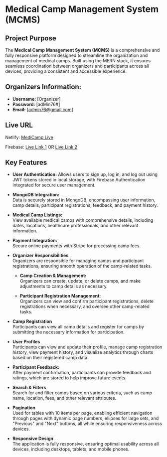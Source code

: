 # Medical Camp Management System (MCMS)


## Project Purpose

The **Medical Camp Management System (MCMS)** is a comprehensive and fully responsive platform designed to streamline the organization and management of medical camps. Built using the MERN stack, it ensures seamless coordination between organizers and participants across all devices, providing a consistent and accessible experience.  


## Organizers Information:
- **Username:** [Organizer]
- **Password:** [adMin76#]
- **Email:** [admin76@gmail.com]


## Live URL

Netlify: [MediCamp Live](https://tranquil-melomakarona-3d0816.netlify.app/)


Firebase: [Live Link 1](https://medical-camp-35f0f.web.app/) OR [Live Link 2](https://medical-camp-35f0f.firebaseapp.com/)


## Key Features

- **User Authentication:** 
  Allows users to sign up, log in, and log out using JWT tokens stored in local storage, with Firebase Authentication integrated for secure user management.

- **MongoDB Integration:**  
  Data is securely stored in MongoDB, encompassing user information, camp details, participant registrations, feedback, and payment history.

- **Medical Camp Listings:**  
  View available medical camps with comprehensive details, including dates, locations, healthcare professionals, and other relevant information.

- **Payment Integration:**  
  Secure online payments with Stripe for processing camp fees.

- **Organizer Responsibilities**  
  Organizers are responsible for managing camps and participant registrations, ensuring smooth operation of the camp-related tasks.

  - **Camp Creation & Management:**  
    Organizers can create, update, or delete camps, and make adjustments to camp details as necessary.

  - **Participant Registration Management:**  
    Organizers can view and confirm participant registrations, delete registrations when necessary, and oversee other camp-related tasks.

- **Camp Registration**  
  Participants can view all camp details and register for camps by submitting the necessary information for participation.

- **User Profiles**  
  Participants can view and update their profile, manage camp registration history, view payment history, and visualize analytics through charts based on their registered camp data.

- **Participant Feedback:**  
  After payment confirmation, participants can provide feedback and ratings, which are stored to help improve future events.


- **Search & Filters**  
  Search for and filter camps based on various criteria, such as camp name, location, fees, and other relevant attributes.

- **Pagination**  
  Used for tables with 10 items per page, enabling efficient navigation through pages with dynamic page numbers, ellipses for large sets, and "Previous" and "Next" buttons, all while ensuring responsiveness across devices.

- **Responsive Design**  
  The application is fully responsive, ensuring optimal usability across all devices, including desktops, tablets, and mobile phones.










